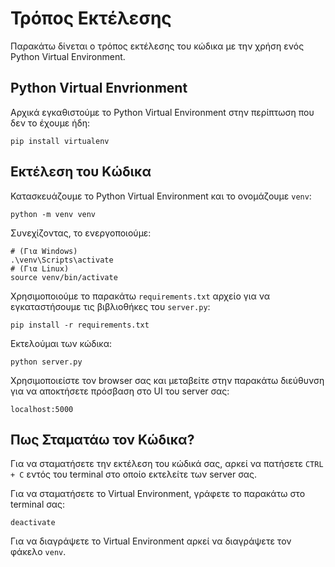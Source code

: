 # Τρόπος Εκτέλεσης

Παρακάτω δίνεται ο τρόπος εκτέλεσης του κώδικα με την χρήση ενός Python Virtual Environment.

## Python Virtual Envrionment

Αρχικά εγκαθιστούμε το Python Virtual Environment στην περίπτωση που δεν το έχουμε ήδη:
```shell
pip install virtualenv
```

## Εκτέλεση του Κώδικα
Κατασκευάζουμε το Python Virtual Environment και το ονομάζουμε `venv`:
```shell
python -m venv venv
```

Συνεχίζοντας, το ενεργοποιούμε:
```shell
# (Για Windows)
.\venv\Scripts\activate
# (Για Linux)
source venv/bin/activate
```

Χρησιμοποιούμε το παρακάτω `requirements.txt` αρχείο για να εγκαταστήσουμε τις βιβλιοθήκες του `server.py`:
```shell
pip install -r requirements.txt
```

Εκτελούμαι των κώδικα:
```shell
python server.py
```

Χρησιμοποιείστε τον browser σας και μεταβείτε στην παρακάτω διεύθυνση για να αποκτήσετε πρόσβαση στο UI του server σας:
```
localhost:5000
```

## Πως Σταματάω τον Κώδικα?

Για να σταματήσετε την εκτέλεση του κώδικά σας, αρκεί να πατήσετε `CTRL + C` εντός του terminal στο οποίο εκτελείτε των server σας.

Για να σταματήσετε το Virtual Environment, γράφετε το παρακάτω στο terminal σας:
```
deactivate
```

Για να διαγράψετε το Virtual Environment αρκεί να διαγράψετε τον φάκελο `venv`.